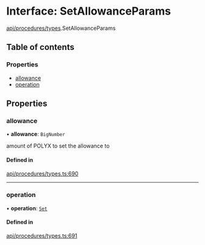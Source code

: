 # Interface: SetAllowanceParams

[api/procedures/types](../wiki/api.procedures.types).SetAllowanceParams

## Table of contents

### Properties

- [allowance](../wiki/api.procedures.types.SetAllowanceParams#allowance)
- [operation](../wiki/api.procedures.types.SetAllowanceParams#operation)

## Properties

### allowance

• **allowance**: `BigNumber`

amount of POLYX to set the allowance to

#### Defined in

[api/procedures/types.ts:690](https://github.com/PolymathNetwork/polymesh-sdk/blob/49113a20/src/api/procedures/types.ts#L690)

___

### operation

• **operation**: [`Set`](../wiki/api.procedures.types.AllowanceOperation#set)

#### Defined in

[api/procedures/types.ts:691](https://github.com/PolymathNetwork/polymesh-sdk/blob/49113a20/src/api/procedures/types.ts#L691)
